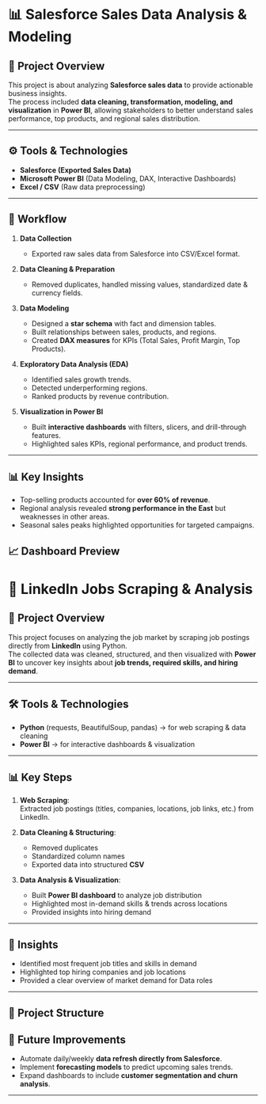 # 📊 Salesforce Sales Data Analysis & Modeling

## 📌 Project Overview
This project is about analyzing **Salesforce sales data** to provide actionable business insights.  
The process included **data cleaning, transformation, modeling, and visualization** in **Power BI**, allowing stakeholders to better understand sales performance, top products, and regional sales distribution.

---

## ⚙️ Tools & Technologies
- **Salesforce (Exported Sales Data)**
- **Microsoft Power BI** (Data Modeling, DAX, Interactive Dashboards)
- **Excel / CSV** (Raw data preprocessing)

---

## 🔄 Workflow
1. **Data Collection**  
   - Exported raw sales data from Salesforce into CSV/Excel format.  

2. **Data Cleaning & Preparation**  
   - Removed duplicates, handled missing values, standardized date & currency fields.  

3. **Data Modeling**  
   - Designed a **star schema** with fact and dimension tables.  
   - Built relationships between sales, products, and regions.  
   - Created **DAX measures** for KPIs (Total Sales, Profit Margin, Top Products).  

4. **Exploratory Data Analysis (EDA)**  
   - Identified sales growth trends.  
   - Detected underperforming regions.  
   - Ranked products by revenue contribution.  

5. **Visualization in Power BI**  
   - Built **interactive dashboards** with filters, slicers, and drill-through features.  
   - Highlighted sales KPIs, regional performance, and product trends.  

---

## 📊 Key Insights
- Top-selling products accounted for **over 60% of revenue**.  
- Regional analysis revealed **strong performance in the East** but weaknesses in other areas.  
- Seasonal sales peaks highlighted opportunities for targeted campaigns.  


## 📈 Dashboard Preview
# 💼 LinkedIn Jobs Scraping & Analysis

## 📌 Project Overview
This project focuses on analyzing the job market by scraping job postings directly from **LinkedIn** using Python.  
The collected data was cleaned, structured, and then visualized with **Power BI** to uncover key insights about **job trends, required skills, and hiring demand**.

---

## 🛠️ Tools & Technologies
- **Python** (requests, BeautifulSoup, pandas) → for web scraping & data cleaning  
- **Power BI** → for interactive dashboards & visualization  

---

## 📊 Key Steps
1. **Web Scraping**:  
   Extracted job postings (titles, companies, locations, job links, etc.) from LinkedIn.  

2. **Data Cleaning & Structuring**:  
   - Removed duplicates  
   - Standardized column names  
   - Exported data into structured **CSV**  

3. **Data Analysis & Visualization**:  
   - Built **Power BI dashboard** to analyze job distribution  
   - Highlighted most in-demand skills & trends across locations  
   - Provided insights into hiring demand  


---

## 🚀 Insights
- Identified most frequent job titles and skills in demand  
- Highlighted top hiring companies and job locations  
- Provided a clear overview of market demand for Data roles  

---

## 📂 Project Structure


## 🚀 Future Improvements
- Automate daily/weekly **data refresh directly from Salesforce**.  
- Implement **forecasting models** to predict upcoming sales trends.  
- Expand dashboards to include **customer segmentation and churn analysis**.  

---
